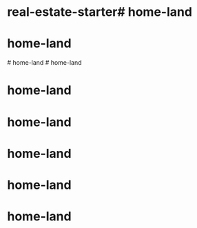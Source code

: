 # real-estate-starter# home-land
# home-land
#   h o m e - l a n d  
 # home-land
# home-land
# home-land
# home-land
# home-land
# home-land
